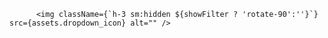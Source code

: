           <img className={`h-3 sm:hidden ${showFilter ? 'rotate-90':''}`} src={assets.dropdown_icon} alt="" />
